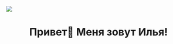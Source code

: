 <img src="https://i.pinimg.com/originals/28/2d/7d/282d7d14a8b622dbff8cc0c43a5539fa.gif">

<h1 align="center">Привет👋 Меня зовут Илья!</h1>

<div align="center">
  <a href="https://youtube.com/@ilezzzov">
            
  </a>
</div>

